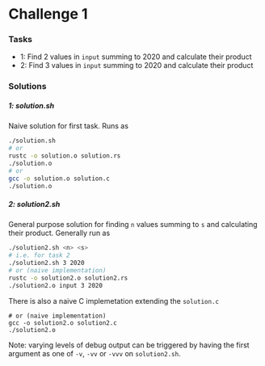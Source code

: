 # Challenge 1

### Tasks

- 1: Find 2 values in `input` summing to 2020 and calculate their product
- 2: Find 3 values in `input` summing to 2020 and calculate their product

### Solutions

##### 1: solution.sh
Naive solution for first task. Runs as
```bash
./solution.sh
# or
rustc -o solution.o solution.rs
./solution.o
# or
gcc -o solution.o solution.c
./solution.o
```

##### 2: solution2.sh

General purpose solution for finding `n` values summing to `s` and calculating
their product. Generally run as
```bash
./solution2.sh <n> <s>
# i.e. for task 2
./solution2.sh 3 2020
# or (naive implementation)
rustc -o solution2.o solution2.rs
./solution2.o input 3 2020
```

There is also a naive C implemetation extending the `solution.c`
```
# or (naive implementation)
gcc -o solution2.o solution2.c
./solution2.o
```

Note: varying levels of debug output can be triggered by having the first
argument as one of `-v`, `-vv` or `-vvv` on `solution2.sh`.
